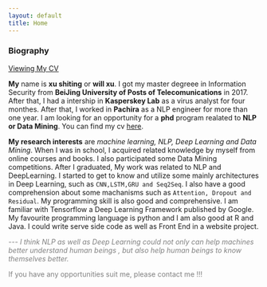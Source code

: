 ```yaml
---
layout: default
title: Home
---
```

### Biography


[Viewing My CV][CV]



**My** name is **xu shiting** or **will xu**. I got my master degreee in Information Security from **BeiJing University of Posts of Telecomunications** in 2017. After that, I had a intership in **Kasperskey Lab** as a virus analyst for four monthes. After that, I worked in **Pachira** as a NLP engineer for more than one year. I am looking for an opportunity for a **phd** program realated to **NLP or Data Mining**. You can find my cv [here][CV].

**My research interests** are *machine learning, NLP, Deep Learning and Data Mining*. When I was in school, I acquired related knowledge by myself from online courses and books. I also participated some Data Mining competitions. After I graduated, My work was related to NLP and DeepLearning. I started to get to know and utilize some mainly architectures in Deep Learning, such as `CNN,LSTM,GRU and Seq2Seq`. I also have a good comprehension about some machanisms such as `Attention, Dropout and Residual`. My programming skill is also good and comprehensive. I am familiar with Tensorflow a Deep Learning Framework published by Google. My favourite programming language is python and I am also good at R and Java. I could write serve side code as well as Front End in a website project.

<span style="color:grey"><i> --- I think NLP  as well as Deep Learning could not only can help machines better understand human beings , but also help human beings to know themselves better.</i></span>

<span style="color:grey">If you have any opportunities suit me, please contact me !!!</span>



[CV]: ../../../assets/pdf/willXu_cv.pdf
